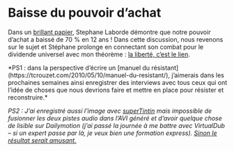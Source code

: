 # Baisse du pouvoir d’achat

Dans un [brillant papier](http://www.creationmonetaire.info/2010/04/pouvoir-dachat-de-leuro-de-1997-2010.html), Stephane Laborde démontre que notre pouvoir d’achat a baissé de 70 % en 12 ans ! Dans cette discussion, nous revenons sur le sujet et Stéphane prolonge en connectant son combat pour le dividende universel avec mon théorème : [la liberté, c’est le lien](https://tcrouzet.com/2010/05/08/la-liberte-le-lien/).<span id="more-16331"></span>

<div class="iframe" id="iframe1"></div>
*PS1 : dans la perspective d’écrire un [manuel du résistant](https://tcrouzet.com/2010/05/10/manuel-du-resistant/), j’aimerais dans les prochaines semaines ainsi enregistrer des interviews avec tous ceux qui ont l’idée de choses que nous devrions faire et mettre en place pour résister et reconstruire.*

*PS2 : J’ai enregistré aussi l’image avec [superTintin](http://www.supertintin.com/) mais impossible de fusionner les deux pistes audio dans l’AVI généré et d’avoir quelque chose de lisible sur Dailymotion (j’ai passé la journée à me battre avec VirtualDub – si un expert passe par là, je veux bien une formation express). [Sinon le résultat serait amusant.](http://www.dailymotion.com/video/xd9yex_baisse-du-pouvoir-d-achat_news)*